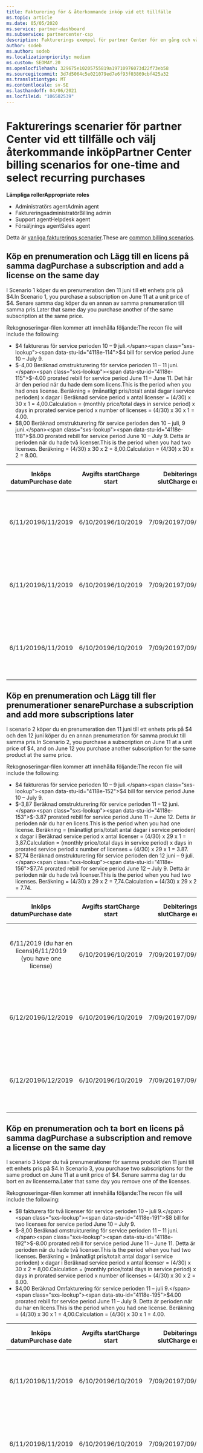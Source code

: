 ```yaml
---
title: Fakturering för & återkommande inköp vid ett tillfälle
ms.topic: article
ms.date: 05/05/2020
ms.service: partner-dashboard
ms.subservice: partnercenter-csp
description: Fakturerings exempel för partner Center för en gång och väljer återkommande inköp – när du köper prenumerationer lägger du till fler prenumerationer, lägger till eller tar bort licenser.
author: sodeb
ms.author: sodeb
ms.localizationpriority: medium
ms.custom: SEOMAY.20
ms.openlocfilehash: 329675e10205755819a19710976073d22f73eb58
ms.sourcegitcommit: 3d7d5064c5e021079ed7e6f93f03869cbf425a32
ms.translationtype: MT
ms.contentlocale: sv-SE
ms.lasthandoff: 04/06/2021
ms.locfileid: "106502539"
---
```

# <a name="partner-center-billing-scenarios-for-one-time-and-select-recurring-purchases"></a><span data-ttu-id="4118e-103">Fakturerings scenarier för partner Center vid ett tillfälle och välj återkommande inköp</span><span class="sxs-lookup"><span data-stu-id="4118e-103">Partner Center billing scenarios for one-time and select recurring purchases</span></span>

<span data-ttu-id="4118e-104">**Lämpliga roller**</span><span class="sxs-lookup"><span data-stu-id="4118e-104">**Appropriate roles**</span></span>

- <span data-ttu-id="4118e-105">Administratörs agent</span><span class="sxs-lookup"><span data-stu-id="4118e-105">Admin agent</span></span>
- <span data-ttu-id="4118e-106">Faktureringsadministratör</span><span class="sxs-lookup"><span data-stu-id="4118e-106">Billing admin</span></span>
- <span data-ttu-id="4118e-107">Support agent</span><span class="sxs-lookup"><span data-stu-id="4118e-107">Helpdesk agent</span></span>
- <span data-ttu-id="4118e-108">Försäljnings agent</span><span class="sxs-lookup"><span data-stu-id="4118e-108">Sales agent</span></span>

<span data-ttu-id="4118e-109">Detta är [vanliga fakturerings scenarier](common-billing-scenarios.md).</span><span class="sxs-lookup"><span data-stu-id="4118e-109">These are [common billing scenarios](common-billing-scenarios.md).</span></span> 

## <a name="purchase-a-subscription-and-add-a-license-on-the-same-day"></a><span data-ttu-id="4118e-110">Köp en prenumeration och Lägg till en licens på samma dag</span><span class="sxs-lookup"><span data-stu-id="4118e-110">Purchase a subscription and add a license on the same day</span></span>

<span data-ttu-id="4118e-111">I Scenario 1 köper du en prenumeration den 11 juni till ett enhets pris på $4.</span><span class="sxs-lookup"><span data-stu-id="4118e-111">In Scenario 1, you purchase a subscription on June 11 at a unit price of $4.</span></span> <span data-ttu-id="4118e-112">Senare samma dag köper du en annan av samma prenumeration till samma pris.</span><span class="sxs-lookup"><span data-stu-id="4118e-112">Later that same day you purchase another of the same subscription at the same price.</span></span>

<span data-ttu-id="4118e-113">Rekognoseringar-filen kommer att innehålla följande:</span><span class="sxs-lookup"><span data-stu-id="4118e-113">The recon file will include the following:</span></span>

- <span data-ttu-id="4118e-114">$4 faktureras för service perioden 10 – 9 juli.</span><span class="sxs-lookup"><span data-stu-id="4118e-114">$4 bill for service period June 10 – July 9.</span></span>
- <span data-ttu-id="4118e-115">$-4,00 Beräknad omstrukturering för service perioden 11 – 11 juni.</span><span class="sxs-lookup"><span data-stu-id="4118e-115">$-4.00 prorated rebill for service period June 11 – June 11.</span></span> <span data-ttu-id="4118e-116">Det här är den period när du hade dem som licens.</span><span class="sxs-lookup"><span data-stu-id="4118e-116">This is the period when you had ones license.</span></span> <span data-ttu-id="4118e-117">Beräkning = (månatligt pris/totalt antal dagar i service perioden) x dagar i Beräknad service period x antal licenser = (4/30) x 30 x 1 = 4,00.</span><span class="sxs-lookup"><span data-stu-id="4118e-117">Calculation = (monthly price/total days in service period) x days in prorated service period x number of licenses = (4/30) x 30 x 1 = 4.00.</span></span>
- <span data-ttu-id="4118e-118">$8,00 Beräknad omstrukturering för service perioden den 10 – juli, 9 juni.</span><span class="sxs-lookup"><span data-stu-id="4118e-118">$8.00 prorated rebill for service period June 10 – July 9.</span></span> <span data-ttu-id="4118e-119">Detta är perioden när du hade två licenser.</span><span class="sxs-lookup"><span data-stu-id="4118e-119">This is the period when you had two licenses.</span></span> <span data-ttu-id="4118e-120">Beräkning = (4/30) x 30 x 2 = 8,00.</span><span class="sxs-lookup"><span data-stu-id="4118e-120">Calculation = (4/30) x 30 x 2 = 8.00.</span></span>

|<span data-ttu-id="4118e-121">**Inköps datum**</span><span class="sxs-lookup"><span data-stu-id="4118e-121">**Purchase date**</span></span>   |<span data-ttu-id="4118e-122">**Avgifts start**</span><span class="sxs-lookup"><span data-stu-id="4118e-122">**Charge start**</span></span> |<span data-ttu-id="4118e-123">**Debiterings slut**</span><span class="sxs-lookup"><span data-stu-id="4118e-123">**Charge end**</span></span>  |<span data-ttu-id="4118e-124">**Enhets pris**</span><span class="sxs-lookup"><span data-stu-id="4118e-124">**Unit price**</span></span>  |<span data-ttu-id="4118e-125">**Kvantitet**</span><span class="sxs-lookup"><span data-stu-id="4118e-125">**Quantity**</span></span>  |<span data-ttu-id="4118e-126">**Amount**</span><span class="sxs-lookup"><span data-stu-id="4118e-126">**Amount**</span></span> |<span data-ttu-id="4118e-127">**Kostnadstyp**</span><span class="sxs-lookup"><span data-stu-id="4118e-127">**Charge type**</span></span> |
|:------:|:------:|:------:|:------:|:------:|:------:|:-----:|
|<span data-ttu-id="4118e-128">6/11/2019</span><span class="sxs-lookup"><span data-stu-id="4118e-128">6/11/2019</span></span>      |<span data-ttu-id="4118e-129">6/10/2019</span><span class="sxs-lookup"><span data-stu-id="4118e-129">6/10/2019</span></span>   |<span data-ttu-id="4118e-130">7/09/2019</span><span class="sxs-lookup"><span data-stu-id="4118e-130">7/09/2019</span></span>         |<span data-ttu-id="4118e-131">$4</span><span class="sxs-lookup"><span data-stu-id="4118e-131">$4</span></span>                |<span data-ttu-id="4118e-132">1</span><span class="sxs-lookup"><span data-stu-id="4118e-132">1</span></span>                 |<span data-ttu-id="4118e-133">$4</span><span class="sxs-lookup"><span data-stu-id="4118e-133">$4</span></span>            |<span data-ttu-id="4118e-134">Ny</span><span class="sxs-lookup"><span data-stu-id="4118e-134">New</span></span>         |
|<span data-ttu-id="4118e-135">6/11/2019</span><span class="sxs-lookup"><span data-stu-id="4118e-135">6/11/2019</span></span>     | <span data-ttu-id="4118e-136">6/10/2019</span><span class="sxs-lookup"><span data-stu-id="4118e-136">6/10/2019</span></span>    |<span data-ttu-id="4118e-137">7/09/2019</span><span class="sxs-lookup"><span data-stu-id="4118e-137">7/09/2019</span></span>        |<span data-ttu-id="4118e-138">$4</span><span class="sxs-lookup"><span data-stu-id="4118e-138">$4</span></span>        |<span data-ttu-id="4118e-139">1</span><span class="sxs-lookup"><span data-stu-id="4118e-139">1</span></span>        | <span data-ttu-id="4118e-140">– $4</span><span class="sxs-lookup"><span data-stu-id="4118e-140">-$4</span></span>       |<span data-ttu-id="4118e-141">addQuantity</span><span class="sxs-lookup"><span data-stu-id="4118e-141">addQuantity</span></span>           |
|<span data-ttu-id="4118e-142">6/11/2019</span><span class="sxs-lookup"><span data-stu-id="4118e-142">6/11/2019</span></span>     | <span data-ttu-id="4118e-143">6/10/2019</span><span class="sxs-lookup"><span data-stu-id="4118e-143">6/10/2019</span></span>    |<span data-ttu-id="4118e-144">7/09/2019</span><span class="sxs-lookup"><span data-stu-id="4118e-144">7/09/2019</span></span>        |<span data-ttu-id="4118e-145">$4</span><span class="sxs-lookup"><span data-stu-id="4118e-145">$4</span></span>        | <span data-ttu-id="4118e-146">2</span><span class="sxs-lookup"><span data-stu-id="4118e-146">2</span></span>      |<span data-ttu-id="4118e-147">$8</span><span class="sxs-lookup"><span data-stu-id="4118e-147">$8</span></span>         |<span data-ttu-id="4118e-148">addQuantity</span><span class="sxs-lookup"><span data-stu-id="4118e-148">addQuantity</span></span>           |

## <a name="purchase-a-subscription-and-add-more-subscriptions-later"></a><span data-ttu-id="4118e-149">Köp en prenumeration och Lägg till fler prenumerationer senare</span><span class="sxs-lookup"><span data-stu-id="4118e-149">Purchase a subscription and add more subscriptions later</span></span>

<span data-ttu-id="4118e-150">I scenario 2 köper du en prenumeration den 11 juni till ett enhets pris på $4 och den 12 juni köper du en annan prenumeration för samma produkt till samma pris.</span><span class="sxs-lookup"><span data-stu-id="4118e-150">In Scenario 2, you purchase a subscription on June 11 at a unit price of $4, and on June 12 you purchase another subscription for the same product at the same price.</span></span>

<span data-ttu-id="4118e-151">Rekognoseringar-filen kommer att innehålla följande:</span><span class="sxs-lookup"><span data-stu-id="4118e-151">The recon file will include the following:</span></span>

- <span data-ttu-id="4118e-152">$4 faktureras för service perioden 10 – 9 juli.</span><span class="sxs-lookup"><span data-stu-id="4118e-152">$4 bill for service period June 10 – July 9.</span></span>
- <span data-ttu-id="4118e-153">$-3,87 Beräknad omstrukturering för service perioden 11 – 12 juni.</span><span class="sxs-lookup"><span data-stu-id="4118e-153">$-3.87 prorated rebill for service period June 11 – June 12.</span></span> <span data-ttu-id="4118e-154">Detta är perioden när du har en licens.</span><span class="sxs-lookup"><span data-stu-id="4118e-154">This is the period when you had one license.</span></span> <span data-ttu-id="4118e-155">Beräkning = (månatligt pris/totalt antal dagar i service perioden) x dagar i Beräknad service period x antal licenser = (4/30) x 29 x 1 = 3,87.</span><span class="sxs-lookup"><span data-stu-id="4118e-155">Calculation = (monthly price/total days in service period) x days in prorated service period x number of licenses = (4/30) x 29 x 1 = 3.87.</span></span>
- <span data-ttu-id="4118e-156">$7,74 Beräknad omstrukturering för service perioden den 12 juni – 9 juli.</span><span class="sxs-lookup"><span data-stu-id="4118e-156">$7.74 prorated rebill for service period June 12 – July 9.</span></span> <span data-ttu-id="4118e-157">Detta är perioden när du hade två licenser.</span><span class="sxs-lookup"><span data-stu-id="4118e-157">This is the period when you had two licenses.</span></span> <span data-ttu-id="4118e-158">Beräkning = (4/30) x 29 x 2 = 7,74.</span><span class="sxs-lookup"><span data-stu-id="4118e-158">Calculation = (4/30) x 29 x 2 = 7.74.</span></span>

|<span data-ttu-id="4118e-159">**Inköps datum**</span><span class="sxs-lookup"><span data-stu-id="4118e-159">**Purchase date**</span></span>   |<span data-ttu-id="4118e-160">**Avgifts start**</span><span class="sxs-lookup"><span data-stu-id="4118e-160">**Charge start**</span></span> |<span data-ttu-id="4118e-161">**Debiterings slut**</span><span class="sxs-lookup"><span data-stu-id="4118e-161">**Charge end**</span></span>  |<span data-ttu-id="4118e-162">**Enhets pris**</span><span class="sxs-lookup"><span data-stu-id="4118e-162">**Unit price**</span></span>  |<span data-ttu-id="4118e-163">**Kvantitet**</span><span class="sxs-lookup"><span data-stu-id="4118e-163">**Quantity**</span></span>  |<span data-ttu-id="4118e-164">**Amount**</span><span class="sxs-lookup"><span data-stu-id="4118e-164">**Amount**</span></span> |<span data-ttu-id="4118e-165">**Kostnadstyp**</span><span class="sxs-lookup"><span data-stu-id="4118e-165">**Charge type**</span></span> |
|:------:|:------:|:------:|:------:|:------:|:------:|:-----:|
|<span data-ttu-id="4118e-166">6/11/2019 (du har en licens)</span><span class="sxs-lookup"><span data-stu-id="4118e-166">6/11/2019 (you have one license)</span></span>     |<span data-ttu-id="4118e-167">6/10/2019</span><span class="sxs-lookup"><span data-stu-id="4118e-167">6/10/2019</span></span>   |<span data-ttu-id="4118e-168">7/09/2019</span><span class="sxs-lookup"><span data-stu-id="4118e-168">7/09/2019</span></span>         |<span data-ttu-id="4118e-169">$4</span><span class="sxs-lookup"><span data-stu-id="4118e-169">$4</span></span>         |<span data-ttu-id="4118e-170">1</span><span class="sxs-lookup"><span data-stu-id="4118e-170">1</span></span>        |<span data-ttu-id="4118e-171">$4</span><span class="sxs-lookup"><span data-stu-id="4118e-171">$4</span></span>            |<span data-ttu-id="4118e-172">Ny</span><span class="sxs-lookup"><span data-stu-id="4118e-172">New</span></span>         |
|<span data-ttu-id="4118e-173">6/12/2019</span><span class="sxs-lookup"><span data-stu-id="4118e-173">6/12/2019</span></span>     | <span data-ttu-id="4118e-174">6/10/2019</span><span class="sxs-lookup"><span data-stu-id="4118e-174">6/10/2019</span></span>    |<span data-ttu-id="4118e-175">7/09/2019</span><span class="sxs-lookup"><span data-stu-id="4118e-175">7/09/2019</span></span>        |<span data-ttu-id="4118e-176">$4</span><span class="sxs-lookup"><span data-stu-id="4118e-176">$4</span></span>        |<span data-ttu-id="4118e-177">1</span><span class="sxs-lookup"><span data-stu-id="4118e-177">1</span></span>        | <span data-ttu-id="4118e-178">– $3,87</span><span class="sxs-lookup"><span data-stu-id="4118e-178">-$3.87</span></span>       |<span data-ttu-id="4118e-179">addQuantity</span><span class="sxs-lookup"><span data-stu-id="4118e-179">addQuantity</span></span>           |
|<span data-ttu-id="4118e-180">6/12/2019</span><span class="sxs-lookup"><span data-stu-id="4118e-180">6/12/2019</span></span>     | <span data-ttu-id="4118e-181">6/10/2019</span><span class="sxs-lookup"><span data-stu-id="4118e-181">6/10/2019</span></span>    |<span data-ttu-id="4118e-182">7/09/2019</span><span class="sxs-lookup"><span data-stu-id="4118e-182">7/09/2019</span></span>        |<span data-ttu-id="4118e-183">$4</span><span class="sxs-lookup"><span data-stu-id="4118e-183">$4</span></span>        | <span data-ttu-id="4118e-184">2</span><span class="sxs-lookup"><span data-stu-id="4118e-184">2</span></span>      |<span data-ttu-id="4118e-185">$7,74</span><span class="sxs-lookup"><span data-stu-id="4118e-185">$7.74</span></span>       |<span data-ttu-id="4118e-186">addQuantity</span><span class="sxs-lookup"><span data-stu-id="4118e-186">addQuantity</span></span>           |

## <a name="purchase-a-subscription-and-remove-a-license-on-the-same-day"></a><span data-ttu-id="4118e-187">Köp en prenumeration och ta bort en licens på samma dag</span><span class="sxs-lookup"><span data-stu-id="4118e-187">Purchase a subscription and remove a license on the same day</span></span>

<span data-ttu-id="4118e-188">I scenario 3 köper du två prenumerationer för samma produkt den 11 juni till ett enhets pris på $4.</span><span class="sxs-lookup"><span data-stu-id="4118e-188">In Scenario 3, you purchase two subscriptions for the same product on June 11 at a unit price of $4.</span></span> <span data-ttu-id="4118e-189">Senare samma dag tar du bort en av licenserna.</span><span class="sxs-lookup"><span data-stu-id="4118e-189">Later that same day you remove one of the licenses.</span></span>  

<span data-ttu-id="4118e-190">Rekognoseringar-filen kommer att innehålla följande:</span><span class="sxs-lookup"><span data-stu-id="4118e-190">The recon file will include the following:</span></span>

- <span data-ttu-id="4118e-191">$8 fakturera för två licenser för service perioden 10 – juli 9.</span><span class="sxs-lookup"><span data-stu-id="4118e-191">$8 bill for two licenses for service period June 10 – July 9.</span></span>
- <span data-ttu-id="4118e-192">$-8,00 Beräknad omstrukturering för service perioden 11 – 11 juni.</span><span class="sxs-lookup"><span data-stu-id="4118e-192">$-8.00 prorated rebill for service period June 11 – June 11.</span></span> <span data-ttu-id="4118e-193">Detta är perioden när du hade två licenser.</span><span class="sxs-lookup"><span data-stu-id="4118e-193">This is the period when you had two licenses.</span></span> <span data-ttu-id="4118e-194">Beräkning = (månatligt pris/totalt antal dagar i service perioden) x dagar i Beräknad service period x antal licenser = (4/30) x 30 x 2 = 8,00.</span><span class="sxs-lookup"><span data-stu-id="4118e-194">Calculation = (monthly price/total days in service period) x days in prorated service period x number of licenses = (4/30) x 30 x 2 = 8.00.</span></span>
- <span data-ttu-id="4118e-195">$4,00 Beräknad Omfakturering för service perioden 11 – juli 9.</span><span class="sxs-lookup"><span data-stu-id="4118e-195">$4.00 prorated rebill for service period June 11 – July 9.</span></span> <span data-ttu-id="4118e-196">Detta är perioden när du har en licens.</span><span class="sxs-lookup"><span data-stu-id="4118e-196">This is the period when you had one license.</span></span> <span data-ttu-id="4118e-197">Beräkning = (4/30) x 30 x 1 = 4,00.</span><span class="sxs-lookup"><span data-stu-id="4118e-197">Calculation = (4/30) x 30 x 1 = 4.00.</span></span>

|<span data-ttu-id="4118e-198">**Inköps datum**</span><span class="sxs-lookup"><span data-stu-id="4118e-198">**Purchase date**</span></span>   |<span data-ttu-id="4118e-199">**Avgifts start**</span><span class="sxs-lookup"><span data-stu-id="4118e-199">**Charge start**</span></span> |<span data-ttu-id="4118e-200">**Debiterings slut**</span><span class="sxs-lookup"><span data-stu-id="4118e-200">**Charge end**</span></span>  |<span data-ttu-id="4118e-201">**Enhets pris**</span><span class="sxs-lookup"><span data-stu-id="4118e-201">**Unit price**</span></span>  |<span data-ttu-id="4118e-202">**Kvantitet**</span><span class="sxs-lookup"><span data-stu-id="4118e-202">**Quantity**</span></span>  |<span data-ttu-id="4118e-203">**Amount**</span><span class="sxs-lookup"><span data-stu-id="4118e-203">**Amount**</span></span> |<span data-ttu-id="4118e-204">**Kostnadstyp**</span><span class="sxs-lookup"><span data-stu-id="4118e-204">**Charge type**</span></span> |
|:------:|:------:|:------:|:------:|:------:|:------:|:-----:|
|<span data-ttu-id="4118e-205">6/11/2019</span><span class="sxs-lookup"><span data-stu-id="4118e-205">6/11/2019</span></span>      |<span data-ttu-id="4118e-206">6/10/2019</span><span class="sxs-lookup"><span data-stu-id="4118e-206">6/10/2019</span></span>   |<span data-ttu-id="4118e-207">7/09/2019</span><span class="sxs-lookup"><span data-stu-id="4118e-207">7/09/2019</span></span>         |<span data-ttu-id="4118e-208">$4</span><span class="sxs-lookup"><span data-stu-id="4118e-208">$4</span></span>                |<span data-ttu-id="4118e-209">2</span><span class="sxs-lookup"><span data-stu-id="4118e-209">2</span></span>                 |<span data-ttu-id="4118e-210">$8</span><span class="sxs-lookup"><span data-stu-id="4118e-210">$8</span></span>            |<span data-ttu-id="4118e-211">Ny</span><span class="sxs-lookup"><span data-stu-id="4118e-211">New</span></span>         |
|<span data-ttu-id="4118e-212">6/11/2019</span><span class="sxs-lookup"><span data-stu-id="4118e-212">6/11/2019</span></span>     | <span data-ttu-id="4118e-213">6/10/2019</span><span class="sxs-lookup"><span data-stu-id="4118e-213">6/10/2019</span></span>    |<span data-ttu-id="4118e-214">7/09/2019</span><span class="sxs-lookup"><span data-stu-id="4118e-214">7/09/2019</span></span>        |<span data-ttu-id="4118e-215">$4</span><span class="sxs-lookup"><span data-stu-id="4118e-215">$4</span></span>        |<span data-ttu-id="4118e-216">2</span><span class="sxs-lookup"><span data-stu-id="4118e-216">2</span></span>        | <span data-ttu-id="4118e-217">– $8</span><span class="sxs-lookup"><span data-stu-id="4118e-217">-$8</span></span>       |<span data-ttu-id="4118e-218">removeQuantity</span><span class="sxs-lookup"><span data-stu-id="4118e-218">removeQuantity</span></span>           |
|<span data-ttu-id="4118e-219">6/11/2019</span><span class="sxs-lookup"><span data-stu-id="4118e-219">6/11/2019</span></span>     | <span data-ttu-id="4118e-220">6/10/2019</span><span class="sxs-lookup"><span data-stu-id="4118e-220">6/10/2019</span></span>    |<span data-ttu-id="4118e-221">7/09/2019</span><span class="sxs-lookup"><span data-stu-id="4118e-221">7/09/2019</span></span>        |<span data-ttu-id="4118e-222">$4</span><span class="sxs-lookup"><span data-stu-id="4118e-222">$4</span></span>        | <span data-ttu-id="4118e-223">1</span><span class="sxs-lookup"><span data-stu-id="4118e-223">1</span></span>      |<span data-ttu-id="4118e-224">$4</span><span class="sxs-lookup"><span data-stu-id="4118e-224">$4</span></span>         |<span data-ttu-id="4118e-225">removeQuantity</span><span class="sxs-lookup"><span data-stu-id="4118e-225">removeQuantity</span></span>           |

## <a name="purchase-a-subscription-and-remove-licenses-later"></a><span data-ttu-id="4118e-226">Köp en prenumeration och ta bort licenser senare</span><span class="sxs-lookup"><span data-stu-id="4118e-226">Purchase a subscription and remove licenses later</span></span>

<span data-ttu-id="4118e-227">I Scenario 4 köper du två prenumerationer den 11 juni till ett enhets pris på $4 och den 12 juni tar du bort en av licenserna.</span><span class="sxs-lookup"><span data-stu-id="4118e-227">In Scenario 4, you purchase two subscriptions on June 11 at a unit price of $4, and on June 12 you remove one of the licenses.</span></span>

<span data-ttu-id="4118e-228">Rekognoseringar-filen kommer att innehålla följande:</span><span class="sxs-lookup"><span data-stu-id="4118e-228">The recon file will include the following:</span></span>

- <span data-ttu-id="4118e-229">$8 faktureras för service perioden 10 – 9 juli.</span><span class="sxs-lookup"><span data-stu-id="4118e-229">$8 bill for service period June 10 – July 9.</span></span>
- <span data-ttu-id="4118e-230">$-7,74 Beräknad omstrukturering för service perioden 11 – 12 juni.</span><span class="sxs-lookup"><span data-stu-id="4118e-230">$-7.74 prorated rebill for service period June 11 – June 12.</span></span> <span data-ttu-id="4118e-231">Detta är perioden när du hade två licenser.</span><span class="sxs-lookup"><span data-stu-id="4118e-231">This is the period when you had two licenses.</span></span> <span data-ttu-id="4118e-232">Beräkning = (månatligt pris/totalt antal dagar i service perioden) x dagar i Beräknad service period x antal licenser = (4/30) x 29 x 2 = 7,74.</span><span class="sxs-lookup"><span data-stu-id="4118e-232">Calculation = (monthly price/total days in service period) x days in prorated service period x number of licenses = (4/30) x 29 x 2 = 7.74.</span></span>
- <span data-ttu-id="4118e-233">$3,87 Beräknad omstrukturering för service perioden den 12 juni – 9 juli.</span><span class="sxs-lookup"><span data-stu-id="4118e-233">$3.87 prorated rebill for service period June 12 – July 9.</span></span> <span data-ttu-id="4118e-234">Detta är perioden när du har en licens.</span><span class="sxs-lookup"><span data-stu-id="4118e-234">This is the period when you had one license.</span></span> <span data-ttu-id="4118e-235">Beräkning = (4/30) x 29 x 1 = 3,87.</span><span class="sxs-lookup"><span data-stu-id="4118e-235">Calculation = (4/30) x 29 x 1 = 3.87.</span></span>

|<span data-ttu-id="4118e-236">**Inköps datum**</span><span class="sxs-lookup"><span data-stu-id="4118e-236">**Purchase date**</span></span>   |<span data-ttu-id="4118e-237">**Avgifts start**</span><span class="sxs-lookup"><span data-stu-id="4118e-237">**Charge start**</span></span> |<span data-ttu-id="4118e-238">**Debiterings slut**</span><span class="sxs-lookup"><span data-stu-id="4118e-238">**Charge end**</span></span>  |<span data-ttu-id="4118e-239">**Enhets pris**</span><span class="sxs-lookup"><span data-stu-id="4118e-239">**Unit price**</span></span>  |<span data-ttu-id="4118e-240">**Kvantitet**</span><span class="sxs-lookup"><span data-stu-id="4118e-240">**Quantity**</span></span>  |<span data-ttu-id="4118e-241">**Amount**</span><span class="sxs-lookup"><span data-stu-id="4118e-241">**Amount**</span></span> |<span data-ttu-id="4118e-242">**Kostnadstyp**</span><span class="sxs-lookup"><span data-stu-id="4118e-242">**Charge type**</span></span> |
|:------:|:------:|:------:|:------:|:------:|:------:|:-----:|
|<span data-ttu-id="4118e-243">6/11/2019 (du har två licenser)</span><span class="sxs-lookup"><span data-stu-id="4118e-243">6/11/2019 (you have two licenses)</span></span>     |<span data-ttu-id="4118e-244">6/10/2019</span><span class="sxs-lookup"><span data-stu-id="4118e-244">6/10/2019</span></span>   |<span data-ttu-id="4118e-245">7/09/2019</span><span class="sxs-lookup"><span data-stu-id="4118e-245">7/09/2019</span></span>         |<span data-ttu-id="4118e-246">$4</span><span class="sxs-lookup"><span data-stu-id="4118e-246">$4</span></span>         |<span data-ttu-id="4118e-247">2</span><span class="sxs-lookup"><span data-stu-id="4118e-247">2</span></span>        |<span data-ttu-id="4118e-248">$8</span><span class="sxs-lookup"><span data-stu-id="4118e-248">$8</span></span>       |<span data-ttu-id="4118e-249">Ny</span><span class="sxs-lookup"><span data-stu-id="4118e-249">New</span></span>       |
|<span data-ttu-id="4118e-250">6/12/2019</span><span class="sxs-lookup"><span data-stu-id="4118e-250">6/12/2019</span></span>     | <span data-ttu-id="4118e-251">6/10/2019</span><span class="sxs-lookup"><span data-stu-id="4118e-251">6/10/2019</span></span>    |<span data-ttu-id="4118e-252">7/09/2019</span><span class="sxs-lookup"><span data-stu-id="4118e-252">7/09/2019</span></span>        |<span data-ttu-id="4118e-253">$4</span><span class="sxs-lookup"><span data-stu-id="4118e-253">$4</span></span>        |<span data-ttu-id="4118e-254">2</span><span class="sxs-lookup"><span data-stu-id="4118e-254">2</span></span>        | <span data-ttu-id="4118e-255">– $7,74</span><span class="sxs-lookup"><span data-stu-id="4118e-255">-$7.74</span></span>       |<span data-ttu-id="4118e-256">removeQuantity</span><span class="sxs-lookup"><span data-stu-id="4118e-256">removeQuantity</span></span>           |
|<span data-ttu-id="4118e-257">6/12/2019 (du har en licens)</span><span class="sxs-lookup"><span data-stu-id="4118e-257">6/12/2019 (you have one license)</span></span>    | <span data-ttu-id="4118e-258">6/10/2019</span><span class="sxs-lookup"><span data-stu-id="4118e-258">6/10/2019</span></span>    |<span data-ttu-id="4118e-259">7/09/2019</span><span class="sxs-lookup"><span data-stu-id="4118e-259">7/09/2019</span></span>   |<span data-ttu-id="4118e-260">$4</span><span class="sxs-lookup"><span data-stu-id="4118e-260">$4</span></span>    |<span data-ttu-id="4118e-261">1</span><span class="sxs-lookup"><span data-stu-id="4118e-261">1</span></span>      |<span data-ttu-id="4118e-262">$3,87</span><span class="sxs-lookup"><span data-stu-id="4118e-262">$3.87</span></span>    |<span data-ttu-id="4118e-263">removeQuantity</span><span class="sxs-lookup"><span data-stu-id="4118e-263">removeQuantity</span></span> |

## <a name="next-steps"></a><span data-ttu-id="4118e-264">Nästa steg</span><span class="sxs-lookup"><span data-stu-id="4118e-264">Next steps</span></span>

- [<span data-ttu-id="4118e-265">Exempel på månatliga fakturerings scenarier för nya prenumerationer, ändring av licens belopp eller SUS pensioner</span><span class="sxs-lookup"><span data-stu-id="4118e-265">Sample monthly billing scenarios for new subscriptions, changing license amounts, or suspensions</span></span>](common-billing-scenarios-monthly.md)